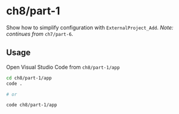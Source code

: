 # ch8/part-1

Show how to simplify configuration with `ExternalProject_Add`. _Note: continues from_ `ch7/part-6`.

## Usage

Open Visual Studio Code from `ch8/part-1/app`

```bash
cd ch8/part-1/app
code .

# or

code ch8/part-1/app
```
